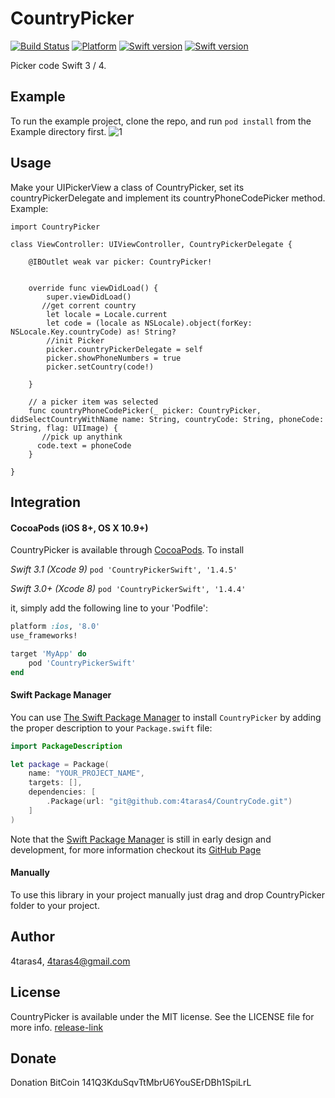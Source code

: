 # CountryPicker

[![Build Status](https://travis-ci.org/4taras4/CountryCode.svg?branch=master)](https://travis-ci.org/4taras4/CountryCode)
[![Platform](https://img.shields.io/cocoapods/p/CountryPicker.svg?style=flat)](https://cocoapods.org/pods/CountryPickerSwift)
[![Swift version](https://img.shields.io/badge/Swift-3.1-orange.svg)](https://cocoapods.org/pods/CountryPickerSwift)
[![Swift version](https://img.shields.io/badge/Swift-4-orange.svg)](https://cocoapods.org/pods/CountryPickerSwift)

Picker code  Swift 3 / 4.

## Example
To run the example project, clone the repo, and run `pod install` from the Example directory first. 
![1](http://i68.tinypic.com/w2bspi.png)


## Usage

Make your UIPickerView a class of CountryPicker, set its countryPickerDelegate and implement its countryPhoneCodePicker method.
Example:
```
import CountryPicker

class ViewController: UIViewController, CountryPickerDelegate {

    @IBOutlet weak var picker: CountryPicker!
   
    
    override func viewDidLoad() {
        super.viewDidLoad()
       //get corrent country
        let locale = Locale.current
        let code = (locale as NSLocale).object(forKey: NSLocale.Key.countryCode) as! String?
        //init Picker
        picker.countryPickerDelegate = self
        picker.showPhoneNumbers = true
        picker.setCountry(code!)

    }
    
    // a picker item was selected
    func countryPhoneCodePicker(_ picker: CountryPicker, didSelectCountryWithName name: String, countryCode: String, phoneCode: String, flag: UIImage) {
       //pick up anythink
      code.text = phoneCode
    }

}
```

## Integration

#### CocoaPods (iOS 8+, OS X 10.9+)

CountryPicker is available through [CocoaPods](http://cocoapods.org). To install

*Swift 3.1 (Xcode 9)*  `pod 'CountryPickerSwift', '1.4.5'`

*Swift 3.0+ (Xcode 8)*  `pod 'CountryPickerSwift', '1.4.4'`

it, simply add the following line to your 'Podfile':

```ruby
platform :ios, '8.0'
use_frameworks!

target 'MyApp' do
    pod 'CountryPickerSwift'
end
```

#### Swift Package Manager

You can use [The Swift Package Manager](https://swift.org/package-manager) to install `CountryPicker` by adding the proper description to your `Package.swift` file:

```swift
import PackageDescription

let package = Package(
    name: "YOUR_PROJECT_NAME",
    targets: [],
    dependencies: [
        .Package(url: "git@github.com:4taras4/CountryCode.git")
    ]
)
```

Note that the [Swift Package Manager](https://swift.org/package-manager) is still in early design and development, for more information checkout its [GitHub Page](https://github.com/apple/swift-package-manager)

#### Manually

To use this library in your project manually just drag and drop CountryPicker folder to your project.

## Author

4taras4, 4taras4@gmail.com

## License

CountryPicker is available under the MIT license. See the LICENSE file for more info.
[release-link](https://github.com/4taras4/CountryCode/releases/latest)


## Donate

 Donation BitCoin 141Q3KduSqvTtMbrU6YouSErDBh1SpiLrL 

